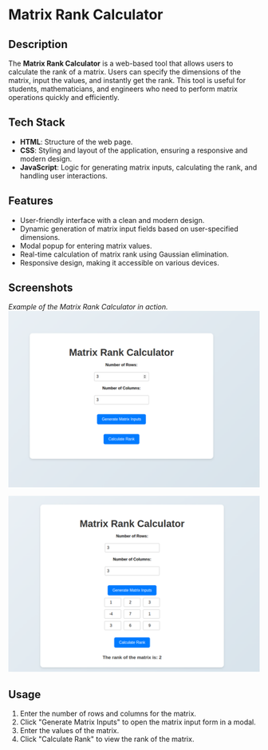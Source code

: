 # Matrix Rank Calculator

## Description
The **Matrix Rank Calculator** is a web-based tool that allows users to calculate the rank of a matrix. Users can specify the dimensions of the matrix, input the values, and instantly get the rank. This tool is useful for students, mathematicians, and engineers who need to perform matrix operations quickly and efficiently.

## Tech Stack
- **HTML**: Structure of the web page.
- **CSS**: Styling and layout of the application, ensuring a responsive and modern design.
- **JavaScript**: Logic for generating matrix inputs, calculating the rank, and handling user interactions.

## Features
- User-friendly interface with a clean and modern design.
- Dynamic generation of matrix input fields based on user-specified dimensions.
- Modal popup for entering matrix values.
- Real-time calculation of matrix rank using Gaussian elimination.
- Responsive design, making it accessible on various devices.

## Screenshots
*Example of the Matrix Rank Calculator in action.*
![Matrix Rank Calculator](image.png)

![Generate Rank Of A Matrix](image-1.png)


## Usage
1. Enter the number of rows and columns for the matrix.
2. Click "Generate Matrix Inputs" to open the matrix input form in a modal.
3. Enter the values of the matrix.
4. Click "Calculate Rank" to view the rank of the matrix.
